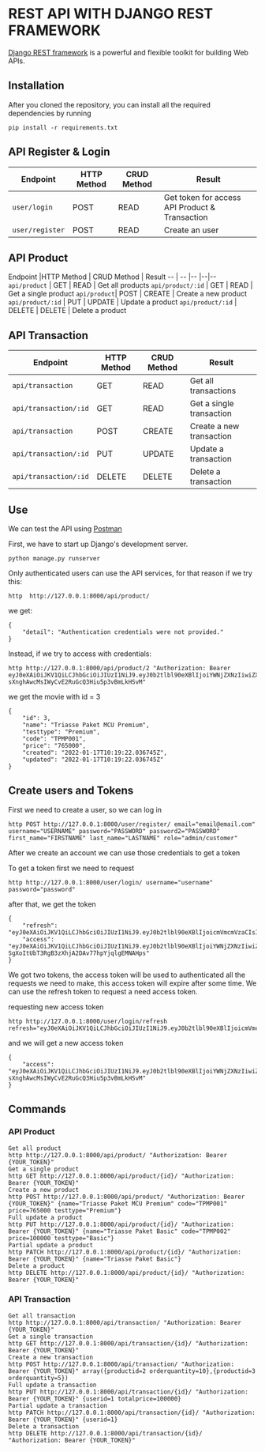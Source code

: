 # REST API WITH DJANGO REST FRAMEWORK
[Django REST framework](http://www.django-rest-framework.org/) is a powerful and flexible toolkit for building Web APIs.

## Installation
After you cloned the repository, you can install all the required dependencies by running
```
pip install -r requirements.txt
```

## API Register & Login

Endpoint |HTTP Method | CRUD Method | Result
-- | -- |-- |--
`user/login` | POST | READ | Get token for access API Product & Transaction
`user/register` | POST | READ | Create an user

## API Product

Endpoint |HTTP Method | CRUD Method | Result
-- | -- |-- |--|--
`api/product` | GET | READ | Get all products
`api/product/:id` | GET | READ | Get a single product
`api/product`| POST | CREATE | Create a new product
`api/product/:id` | PUT | UPDATE | Update a product
`api/product/:id` | DELETE | DELETE | Delete a product

## API Transaction

Endpoint |HTTP Method | CRUD Method | Result
-- | -- |-- |--
`api/transaction` | GET | READ | Get all transactions
`api/transaction/:id` | GET | READ | Get a single transaction
`api/transaction`| POST | CREATE | Create a new transaction
`api/transaction/:id` | PUT | UPDATE | Update a transaction
`api/transaction/:id` | DELETE | DELETE | Delete a transaction



## Use
We can test the API using [Postman](https://www.postman.com/)


First, we have to start up Django's development server.
```
python manage.py runserver
```
Only authenticated users can use the API services, for that reason if we try this:
```
http  http://127.0.0.1:8000/api/product/
```
we get:
```
{
    "detail": "Authentication credentials were not provided."
}
```
Instead, if we try to access with credentials:
```
http http://127.0.0.1:8000/api/product/2 "Authorization: Bearer eyJ0eXAiOiJKV1QiLCJhbGciOiJIUzI1NiJ9.eyJ0b2tlbl90eXBlIjoiYWNjZXNzIiwiZXhwIjoxNjE2MjA4Mjk1LCJqdGkiOiI4NGNhZmMzMmFiZDA0MDQ2YjZhMzFhZjJjMmRiNjUyYyIsInVzZXJfaWQiOjJ9.NJrs-sXnghAwcMsIWyCvE2RuGcQ3Hiu5p3vBmLkHSvM"
```
we get the movie with id = 3
```
{	
    "id": 3,
    "name": "Triasse Paket MCU Premium",
    "testtype": "Premium",
    "code": "TPMP001",
    "price": "765000",
    "created": "2022-01-17T10:19:22.036745Z",
    "updated": "2022-01-17T10:19:22.036745Z"
}
```

## Create users and Tokens

First we need to create a user, so we can log in
```
http POST http://127.0.0.1:8000/user/register/ email="email@email.com" username="USERNAME" password="PASSWORD" password2="PASSWORD" first_name="FIRSTNAME" last_name="LASTNAME" role="admin/customer"
```

After we create an account we can use those credentials to get a token

To get a token first we need to request
```
http http://127.0.0.1:8000/user/login/ username="username" password="password"
```
after that, we get the token
```
{
    "refresh": "eyJ0eXAiOiJKV1QiLCJhbGciOiJIUzI1NiJ9.eyJ0b2tlbl90eXBlIjoicmVmcmVzaCIsImV4cCI6MTYxNjI5MjMyMSwianRpIjoiNGNkODA3YTlkMmMxNDA2NWFhMzNhYzMxOTgyMzhkZTgiLCJ1c2VyX2lkIjozfQ.hP1wPOPvaPo2DYTC9M1AuOSogdRL_mGP30CHsbpf4zA",
    "access": "eyJ0eXAiOiJKV1QiLCJhbGciOiJIUzI1NiJ9.eyJ0b2tlbl90eXBlIjoiYWNjZXNzIiwiZXhwIjoxNjE2MjA2MjIxLCJqdGkiOiJjNTNlNThmYjE4N2Q0YWY2YTE5MGNiMzhlNjU5ZmI0NSIsInVzZXJfaWQiOjN9.Csz-SgXoItUbT3RgB3zXhjA2DAv77hpYjqlgEMNAHps"
}
```
We got two tokens, the access token will be used to authenticated all the requests we need to make, this access token will expire after some time.
We can use the refresh token to request a need access token.

requesting new access token
```
http http://127.0.0.1:8000/user/login/refresh refresh="eyJ0eXAiOiJKV1QiLCJhbGciOiJIUzI1NiJ9.eyJ0b2tlbl90eXBlIjoicmVmcmVzaCIsImV4cCI6MTYxNjI5MjMyMSwianRpIjoiNGNkODA3YTlkMmMxNDA2NWFhMzNhYzMxOTgyMzhkZTgiLCJ1c2VyX2lkIjozfQ.hP1wPOPvaPo2DYTC9M1AuOSogdRL_mGP30CHsbpf4zA"
```
and we will get a new access token
```
{
    "access": "eyJ0eXAiOiJKV1QiLCJhbGciOiJIUzI1NiJ9.eyJ0b2tlbl90eXBlIjoiYWNjZXNzIiwiZXhwIjoxNjE2MjA4Mjk1LCJqdGkiOiI4NGNhZmMzMmFiZDA0MDQ2YjZhMzFhZjJjMmRiNjUyYyIsInVzZXJfaWQiOjJ9.NJrs-sXnghAwcMsIWyCvE2RuGcQ3Hiu5p3vBmLkHSvM"
}
```

## Commands
### API Product
```
Get all product
http http://127.0.0.1:8000/api/product/ "Authorization: Bearer {YOUR_TOKEN}" 
Get a single product
http GET http://127.0.0.1:8000/api/product/{id}/ "Authorization: Bearer {YOUR_TOKEN}" 
Create a new product
http POST http://127.0.0.1:8000/api/product/ "Authorization: Bearer {YOUR_TOKEN}" {name="Triasse Paket MCU Premium" code="TPMP001" price=765000 testtype="Premium"} 
Full update a product
http PUT http://127.0.0.1:8000/api/product/{id}/ "Authorization: Bearer {YOUR_TOKEN}" {name="Triasse Paket Basic" code="TPMP002" price=100000 testtype="Basic"}
Partial update a product
http PATCH http://127.0.0.1:8000/api/product/{id}/ "Authorization: Bearer {YOUR_TOKEN}" {name="Triasse Paket Basic"} 
Delete a product
http DELETE http://127.0.0.1:8000/api/product/{id}/ "Authorization: Bearer {YOUR_TOKEN}"
```
### API Transaction
```
Get all transaction
http http://127.0.0.1:8000/api/transaction/ "Authorization: Bearer {YOUR_TOKEN}" 
Get a single transaction
http GET http://127.0.0.1:8000/api/transaction/{id}/ "Authorization: Bearer {YOUR_TOKEN}" 
Create a new transaction
http POST http://127.0.0.1:8000/api/transaction/ "Authorization: Bearer {YOUR_TOKEN}" array({productid=2 orderquantity=10},{productid=3 orderquantity=5}) 
Full update a transaction
http PUT http://127.0.0.1:8000/api/transaction/{id}/ "Authorization: Bearer {YOUR_TOKEN}" {userid=1 totalprice=100000}
Partial update a transaction
http PATCH http://127.0.0.1:8000/api/transaction/{id}/ "Authorization: Bearer {YOUR_TOKEN}" {userid=1}
Delete a transaction
http DELETE http://127.0.0.1:8000/api/transaction/{id}/ "Authorization: Bearer {YOUR_TOKEN}"
```

